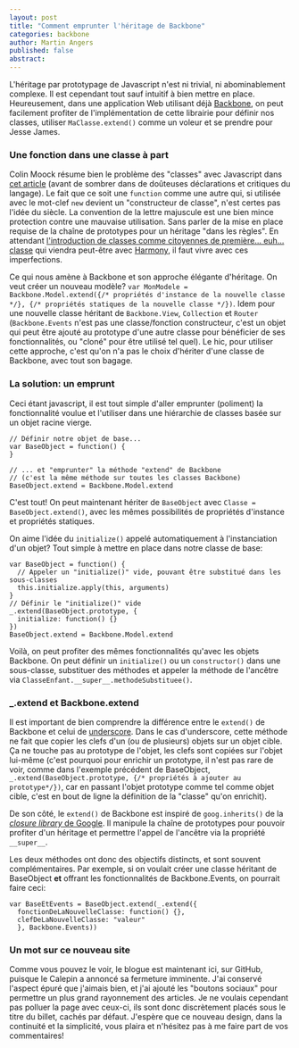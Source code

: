 ```yaml
---
layout: post
title: "Comment emprunter l'héritage de Backbone"
categories: backbone
author: Martin Angers
published: false
abstract: 
---
```


L'héritage par prototypage de Javascript n'est ni trivial, ni abominablement complexe. Il est cependant tout sauf intuitif à bien mettre en place. Heureusement, dans une application Web utilisant déjà [Backbone][bb], on peut facilement profiter de l'implémentation de cette librairie pour définir nos classes, utiliser `MaClasse.extend()` comme un voleur et se prendre pour Jesse James.

### Une fonction dans une classe à part

Colin Moock résume bien le problème des "classes" avec Javascript dans [cet article][moock] (avant de sombrer dans de doûteuses déclarations et critiques du langage). Le fait que ce soit une `function` comme une autre qui, si utilisée avec le mot-clef `new` devient un "constructeur de classe", n'est certes pas l'idée du siècle. La convention de la lettre majuscule est une bien mince protection contre une mauvaise utilisation. Sans parler de la mise en place requise de la chaîne de prototypes pour un héritage "dans les règles". En attendant [l'introduction de classes comme citoyennes de première... euh... classe][classes] qui viendra peut-être avec [Harmony][], il faut vivre avec ces imperfections.

Ce qui nous amène à Backbone et son approche élégante d'héritage. On veut créer un nouveau modèle? `var MonModele = Backbone.Model.extend({/* propriétés d'instance de la nouvelle classe */}, {/* propriétés statiques de la nouvelle classe */})`. Idem pour une nouvelle classe héritant de `Backbone.View`, `Collection` et `Router` (`Backbone.Events` n'est pas une classe/fonction constructeur, c'est un objet qui peut être ajouté au prototype d'une autre classe pour bénéficier de ses fonctionnalités, ou "cloné" pour être utilisé tel quel). Le hic, pour utiliser cette approche, c'est qu'on n'a pas le choix d'hériter d'une classe de Backbone, avec tout son bagage.

### La solution: un emprunt

Ceci étant javascript, il est tout simple d'aller emprunter (poliment) la fonctionnalité voulue et l'utiliser dans une hiérarchie de classes basée sur un objet racine vierge.

    // Définir notre objet de base...
    var BaseObject = function() {
    }

    // ... et "emprunter" la méthode "extend" de Backbone
    // (c'est la même méthode sur toutes les classes Backbone)
    BaseObject.extend = Backbone.Model.extend

C'est tout! On peut maintenant hériter de `BaseObject` avec `Classe = BaseObject.extend()`, avec les mêmes possibilités de propriétés d'instance et propriétés statiques.

On aime l'idée du `initialize()` appelé automatiquement à l'instanciation d'un objet? Tout simple à mettre en place dans notre classe de base:

    var BaseObject = function() {
      // Appeler un "initialize()" vide, pouvant être substitué dans les sous-classes
      this.initialize.apply(this, arguments)
    }
    // Définir le "initialize()" vide
    _.extend(BaseObject.prototype, {
      initialize: function() {}
    })
    BaseObject.extend = Backbone.Model.extend

Voilà, on peut profiter des mêmes fonctionnalités qu'avec les objets Backbone. On peut définir un `initialize()` ou un `constructor()` dans une sous-classe, substituer des méthodes et appeler la méthode de l'ancêtre via `ClasseEnfant.__super__.methodeSubstituee()`.

### _.extend et Backbone.extend

Il est important de bien comprendre la différence entre le `extend()` de Backbone et celui de [underscore][uscore]. Dans le cas d'underscore, cette méthode ne fait que copier les clefs d'un (ou de plusieurs) objets sur un objet cible. Ça ne touche pas au prototype de l'objet, les clefs sont copiées sur l'objet lui-même (c'est pourquoi pour enrichir un prototype, il n'est pas rare de voir, comme dans l'exemple précédent de BaseObject, `_.extend(BaseObject.prototype, {/* propriétés à ajouter au prototype*/})`, car en passant l'objet prototype comme tel comme objet cible, c'est en bout de ligne la définition de la "classe" qu'on enrichit).

De son côté, le `extend()` de Backbone est inspiré de `goog.inherits()` de la [*closure library* de Google][closure]. Il manipule la chaîne de prototypes pour pouvoir profiter d'un héritage et permettre l'appel de l'ancêtre via la propriété `__super__`.

Les deux méthodes ont donc des objectifs distincts, et sont souvent complémentaires. Par exemple, si on voulait créer une classe héritant de BaseObject **et** offrant les fonctionnalités de Backbone.Events, on pourrait faire ceci:

    var BaseEtEvents = BaseObject.extend(_.extend({
      fonctionDeLaNouvelleClasse: function() {},
      clefDeLaNouvelleClasse: "valeur"
      }, Backbone.Events))

### Un mot sur ce nouveau site

Comme vous pouvez le voir, le blogue est maintenant ici, sur GitHub, puisque le Calepin a annoncé sa fermeture imminente. J'ai conservé l'aspect épuré que j'aimais bien, et j'ai ajouté les "boutons sociaux" pour permettre un plus grand rayonnement des articles. Je ne voulais cependant pas polluer la page avec ceux-ci, ils sont donc discrètement placés sous le titre du billet, cachés par défaut. J'espère que ce nouveau design, dans la continuité et la simplicité, vous plaira et n'hésitez pas à me faire part de vos commentaires!

[moock]: http://www.moock.org/lectures/troublewithjs/
[classes]: http://wiki.ecmascript.org/doku.php?id=strawman:maximally_minimal_classes
[harmony]: http://wiki.ecmascript.org/doku.php?id=harmony:harmony
[bb]: http://backbonejs.org/
[uscore]: http://documentcloud.github.com/underscore/
[closure]: http://code.google.com/p/closure-library/

